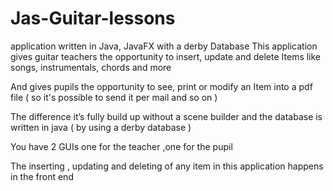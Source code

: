 # Jas-Guitar-lessons
application written in Java, JavaFX  with a derby Database 
This application gives guitar teachers the opportunity to insert, update and delete Items like songs, instrumentals, chords and more

And gives pupils the opportunity to see, print or modify an Item into a pdf file ( so it's possible to send it per mail and so on )

 

The difference it’s fully build up without a scene builder and the database is written in java ( by using a derby database )

You have 2 GUIs one for the teacher ,one for the pupil

The inserting , updating and deleting of any item in this application  happens in the front end 
